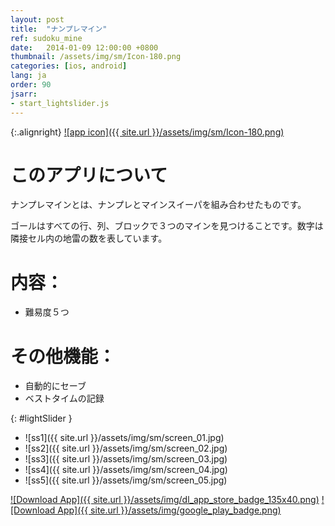 ```yaml
---
layout: post
title:  "ナンプレマイン"
ref: sudoku_mine
date:   2014-01-09 12:00:00 +0800
thumbnail: /assets/img/sm/Icon-180.png
categories: [ios, android]
lang: ja
order: 90
jsarr:
- start_lightslider.js
---
```


{:.alignright}
[![app icon]({{ site.url }}/assets/img/sm/Icon-180.png)][app-link-1]

# このアプリについて

ナンプレマインとは、ナンプレとマインスイーパを組み合わせたものです。

ゴールはすべての行、列、ブロックで３つのマインを見つけることです。数字は隣接セル内の地雷の数を表しています。

# 内容：
- 難易度５つ

# その他機能：
- 自動的にセーブ
- ベストタイムの記録

{: #lightSlider }
*   ![ss1]({{ site.url }}/assets/img/sm/screen_01.jpg)
*   ![ss2]({{ site.url }}/assets/img/sm/screen_02.jpg)
*   ![ss3]({{ site.url }}/assets/img/sm/screen_03.jpg)
*   ![ss4]({{ site.url }}/assets/img/sm/screen_04.jpg)
*   ![ss5]({{ site.url }}/assets/img/sm/screen_05.jpg)

[![Download App]({{ site.url }}/assets/img/dl_app_store_badge_135x40.png)][app-link-1]
[![Download App]({{ site.url }}/assets/img/google_play_badge.png)][app-link-a]

[app-link-1]: http://itunes.apple.com/app/id762133374
[app-link-a]: https://play.google.com/store/apps/details?id=com.stanleylam.sudokumine
